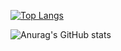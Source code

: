[![Top Langs](https://github-readme-stats.vercel.app/api/top-langs/?username=yussak
)](https://github.com/anuraghazra/github-readme-stats)

![Anurag's GitHub stats](https://github-readme-stats.vercel.app/api?username=yussak&show_icons=true&theme=transparent)

